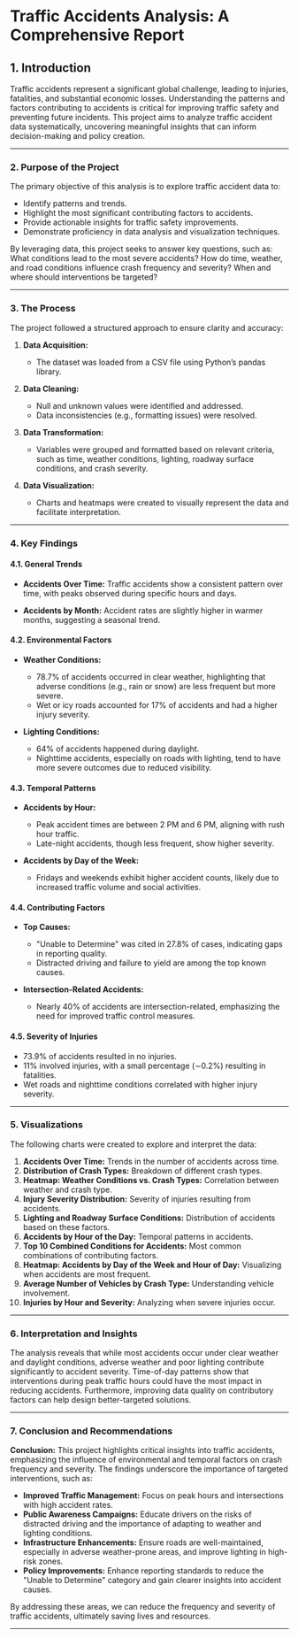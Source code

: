 
# Traffic Accidents Analysis: A Comprehensive Report

## **1. Introduction**

Traffic accidents represent a significant global challenge, leading to injuries, fatalities, and substantial economic losses. Understanding the patterns and factors contributing to accidents is critical for improving traffic safety and preventing future incidents. This project aims to analyze traffic accident data systematically, uncovering meaningful insights that can inform decision-making and policy creation.

---

### **2. Purpose of the Project**

The primary objective of this analysis is to explore traffic accident data to:

- Identify patterns and trends.
- Highlight the most significant contributing factors to accidents.
- Provide actionable insights for traffic safety improvements.
- Demonstrate proficiency in data analysis and visualization techniques.

By leveraging data, this project seeks to answer key questions, such as: What conditions lead to the most severe accidents? How do time, weather, and road conditions influence crash frequency and severity? When and where should interventions be targeted?

---

### **3. The Process**

The project followed a structured approach to ensure clarity and accuracy:

1. **Data Acquisition:**

   - The dataset was loaded from a CSV file using Python’s pandas library.

2. **Data Cleaning:**

   - Null and unknown values were identified and addressed.
   - Data inconsistencies (e.g., formatting issues) were resolved.

3. **Data Transformation:**

   - Variables were grouped and formatted based on relevant criteria, such as time, weather conditions, lighting, roadway surface conditions, and crash severity.

4. **Data Visualization:**

   - Charts and heatmaps were created to visually represent the data and facilitate interpretation.

---

### **4. Key Findings**

#### **4.1. General Trends**

- **Accidents Over Time:**
  Traffic accidents show a consistent pattern over time, with peaks observed during specific hours and days.

- **Accidents by Month:**
  Accident rates are slightly higher in warmer months, suggesting a seasonal trend.

#### **4.2. Environmental Factors**

- **Weather Conditions:**

  - 78.7% of accidents occurred in clear weather, highlighting that adverse conditions (e.g., rain or snow) are less frequent but more severe.
  - Wet or icy roads accounted for 17% of accidents and had a higher injury severity.

- **Lighting Conditions:**

  - 64% of accidents happened during daylight.
  - Nighttime accidents, especially on roads with lighting, tend to have more severe outcomes due to reduced visibility.

#### **4.3. Temporal Patterns**

- **Accidents by Hour:**

  - Peak accident times are between 2 PM and 6 PM, aligning with rush hour traffic.
  - Late-night accidents, though less frequent, show higher severity.

- **Accidents by Day of the Week:**

  - Fridays and weekends exhibit higher accident counts, likely due to increased traffic volume and social activities.

#### **4.4. Contributing Factors**

- **Top Causes:**

  - "Unable to Determine" was cited in 27.8% of cases, indicating gaps in reporting quality.
  - Distracted driving and failure to yield are among the top known causes.

- **Intersection-Related Accidents:**

  - Nearly 40% of accidents are intersection-related, emphasizing the need for improved traffic control measures.

#### **4.5. Severity of Injuries**

- 73.9% of accidents resulted in no injuries.
- 11% involved injuries, with a small percentage (∼0.2%) resulting in fatalities.
- Wet roads and nighttime conditions correlated with higher injury severity.

---

### **5. Visualizations**

The following charts were created to explore and interpret the data:

1. **Accidents Over Time:** Trends in the number of accidents across time.
2. **Distribution of Crash Types:** Breakdown of different crash types.
3. **Heatmap: Weather Conditions vs. Crash Types:** Correlation between weather and crash type.
4. **Injury Severity Distribution:** Severity of injuries resulting from accidents.
5. **Lighting and Roadway Surface Conditions:** Distribution of accidents based on these factors.
6. **Accidents by Hour of the Day:** Temporal patterns in accidents.
7. **Top 10 Combined Conditions for Accidents:** Most common combinations of contributing factors.
8. **Heatmap: Accidents by Day of the Week and Hour of Day:** Visualizing when accidents are most frequent.
9. **Average Number of Vehicles by Crash Type:** Understanding vehicle involvement.
10. **Injuries by Hour and Severity:** Analyzing when severe injuries occur.

---

### **6. Interpretation and Insights**

The analysis reveals that while most accidents occur under clear weather and daylight conditions, adverse weather and poor lighting contribute significantly to accident severity. Time-of-day patterns show that interventions during peak traffic hours could have the most impact in reducing accidents. Furthermore, improving data quality on contributory factors can help design better-targeted solutions.

---

### **7. Conclusion and Recommendations**

**Conclusion:**
This project highlights critical insights into traffic accidents, emphasizing the influence of environmental and temporal factors on crash frequency and severity. The findings underscore the importance of targeted interventions, such as:

- **Improved Traffic Management:** Focus on peak hours and intersections with high accident rates.
- **Public Awareness Campaigns:** Educate drivers on the risks of distracted driving and the importance of adapting to weather and lighting conditions.
- **Infrastructure Enhancements:** Ensure roads are well-maintained, especially in adverse weather-prone areas, and improve lighting in high-risk zones.
- **Policy Improvements:** Enhance reporting standards to reduce the "Unable to Determine" category and gain clearer insights into accident causes.

By addressing these areas, we can reduce the frequency and severity of traffic accidents, ultimately saving lives and resources.

---
